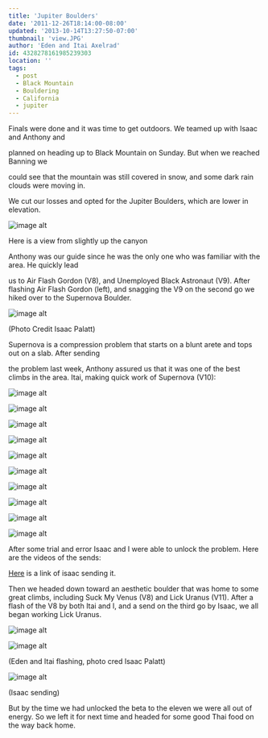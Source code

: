 ```yaml
---
title: 'Jupiter Boulders'
date: '2011-12-26T18:14:00-08:00'
updated: '2013-10-14T13:27:50-07:00'
thumbnail: 'view.JPG'
author: 'Eden and Itai Axelrad'
id: 4328278161985239303
location: ''
tags:
  - post
  - Black Mountain
  - Bouldering
  - California
  - jupiter
---
```


Finals were done and it was time to get outdoors. We teamed up with Isaac and Anthony and

planned on heading up to Black Mountain on Sunday. But when we reached Banning we

could see that the mountain was still covered in snow, and some dark rain clouds were moving in.

We cut our losses and opted for the Jupiter Boulders, which are lower in elevation.

![image alt](/images/view.JPG)

Here is a view from slightly up the canyon

Anthony was our guide since he was the only one who was familiar with the area. He quickly lead

us to Air Flash Gordon (V8), and Unemployed Black Astronaut (V9). After flashing Air Flash Gordon (left), and snagging the V9 on the second go we hiked over to the Supernova Boulder.

![image alt](/images/DSC_0277.jpg)

(Photo Credit Isaac Palatt)

Supernova is a compression problem that starts on a blunt arete and tops out on a slab. After sending

the problem last week, Anthony assured us that it was one of the best climbs in the area. Itai, making quick work of Supernova (V10):

![image alt](/images/IMG_2467.JPG)

![image alt](/images/IMG_2469.JPG)

![image alt](/images/IMG_2470.JPG)

![image alt](/images/IMG_2471.JPG)

![image alt](/images/IMG_2472.JPG)

![image alt](/images/IMG_2473.JPG)

![image alt](/images/IMG_2474.JPG)

![image alt](/images/IMG_2475.JPG)

![image alt](/images/IMG_2476.JPG)

![image alt](/images/IMG_2477.JPG)

After some trial and error Isaac and I were able to unlock the problem. Here are the videos of the sends:

[Here](/images/watch?v=F0Gci-LlBFs&context=C3d2f080ADOEgsToPDskKHcLZ7d1nSRbya0p-u0VLx) is a link of isaac sending it. 

Then we headed down toward an aesthetic boulder that was home to some great climbs, including Suck My Venus (V8) and Lick Uranus (V11). After a flash of the V8 by both Itai and I, and a send on the third go by Isaac, we all began working Lick Uranus. 

![image alt](/images/DSC_0306-1.jpg)

![image alt](/images/DSC_0327.jpg)

(Eden and Itai flashing, photo cred Isaac Palatt)

![image alt](/images/IMG_2505.JPG)

(Isaac sending)

But by the time we had unlocked the beta to the eleven we were all out of energy. So we left it for next time and headed for some good Thai food on the way back home. 

